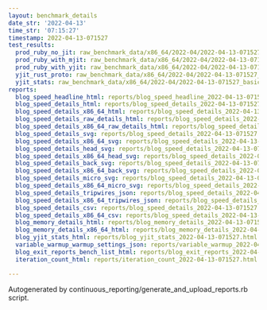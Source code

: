 ```yaml
---
layout: benchmark_details
date_str: '2022-04-13'
time_str: '07:15:27'
timestamp: 2022-04-13-071527
test_results:
  prod_ruby_no_jit: raw_benchmark_data/x86_64/2022-04/2022-04-13-071527_basic_benchmark_prod_ruby_no_jit.json
  prod_ruby_with_mjit: raw_benchmark_data/x86_64/2022-04/2022-04-13-071527_basic_benchmark_prod_ruby_with_mjit.json
  prod_ruby_with_yjit: raw_benchmark_data/x86_64/2022-04/2022-04-13-071527_basic_benchmark_prod_ruby_with_yjit.json
  yjit_rust_proto: raw_benchmark_data/x86_64/2022-04/2022-04-13-071527_basic_benchmark_yjit_rust_proto.json
  yjit_stats: raw_benchmark_data/x86_64/2022-04/2022-04-13-071527_basic_benchmark_yjit_stats.json
reports:
  blog_speed_headline_html: reports/blog_speed_headline_2022-04-13-071527.html
  blog_speed_details_html: reports/blog_speed_details_2022-04-13-071527.html
  blog_speed_details_x86_64_html: reports/blog_speed_details_2022-04-13-071527.x86_64.html
  blog_speed_details_raw_details_html: reports/blog_speed_details_2022-04-13-071527.raw_details.html
  blog_speed_details_x86_64_raw_details_html: reports/blog_speed_details_2022-04-13-071527.x86_64.raw_details.html
  blog_speed_details_svg: reports/blog_speed_details_2022-04-13-071527.svg
  blog_speed_details_x86_64_svg: reports/blog_speed_details_2022-04-13-071527.x86_64.svg
  blog_speed_details_head_svg: reports/blog_speed_details_2022-04-13-071527.head.svg
  blog_speed_details_x86_64_head_svg: reports/blog_speed_details_2022-04-13-071527.x86_64.head.svg
  blog_speed_details_back_svg: reports/blog_speed_details_2022-04-13-071527.back.svg
  blog_speed_details_x86_64_back_svg: reports/blog_speed_details_2022-04-13-071527.x86_64.back.svg
  blog_speed_details_micro_svg: reports/blog_speed_details_2022-04-13-071527.micro.svg
  blog_speed_details_x86_64_micro_svg: reports/blog_speed_details_2022-04-13-071527.x86_64.micro.svg
  blog_speed_details_tripwires_json: reports/blog_speed_details_2022-04-13-071527.tripwires.json
  blog_speed_details_x86_64_tripwires_json: reports/blog_speed_details_2022-04-13-071527.x86_64.tripwires.json
  blog_speed_details_csv: reports/blog_speed_details_2022-04-13-071527.csv
  blog_speed_details_x86_64_csv: reports/blog_speed_details_2022-04-13-071527.x86_64.csv
  blog_memory_details_html: reports/blog_memory_details_2022-04-13-071527.html
  blog_memory_details_x86_64_html: reports/blog_memory_details_2022-04-13-071527.x86_64.html
  blog_yjit_stats_html: reports/blog_yjit_stats_2022-04-13-071527.html
  variable_warmup_warmup_settings_json: reports/variable_warmup_2022-04-13-071527.warmup_settings.json
  blog_exit_reports_bench_list_html: reports/blog_exit_reports_2022-04-13-071527.bench_list.html
  iteration_count_html: reports/iteration_count_2022-04-13-071527.html

---
```

Autogenerated by continuous_reporting/generate_and_upload_reports.rb script.
